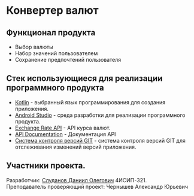 # Конвертер валют

## Функционал продукта

- Выбор валюты
- Набор значений пользователем
- Сохранение предпочтений пользователя

## Стек использующиеся для реализации программного продукта

- [Kotlin](https://kotlinlang.org/) - выбранный язык программирования для создания приложения.
- [Android Studio](https://developer.android.com/studio?hl=ru) - среда разработки для реализации программного продукта.
- [Exchange Rate API](https://www.exchangerate-api.com/) - API курса валют.
- [API Documentation](https://www.exchangerate-api.com/docs/overview) - Документация API
- [Система контроля версий GIT](https://git-scm.com/doc) - система контроля версий GIT для отслеживания изменений версий приложения.

## Участники проекта.

Разработчик: [Слуданов Даниил Олегович](https://vk.com/dsludanov) 4ИСИП-321.<br>
Преподаватель проверяющий проект: Чернышев Александр Юрьевич
